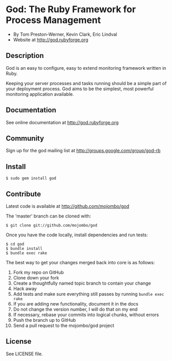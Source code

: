 God: The Ruby Framework for Process Management
==============================================

* By Tom Preston-Werner, Kevin Clark, Eric Lindval
* Website at http://god.rubyforge.org

Description
-----------

God is an easy to configure, easy to extend monitoring framework written in
Ruby.

Keeping your server processes and tasks running should be a simple part of
your deployment process. God aims to be the simplest, most powerful monitoring
application available.

Documentation
-------------

See online documentation at http://god.rubyforge.org

Community
---------

Sign up for the god mailing list at http://groups.google.com/group/god-rb

Install
-------

    $ sudo gem install god

Contribute
----------

Latest code is available at http://github.com/mojombo/god

The 'master' branch can be cloned with:

    $ git clone git://github.com/mojombo/god

Once you have the code locally, install dependencies and run tests:

    $ cd god
    $ bundle install
    $ bundle exec rake

The best way to get your changes merged back into core is as follows:

1. Fork my repo on GitHub
1. Clone down your fork
1. Create a thoughtfully named topic branch to contain your change
1. Hack away
1. Add tests and make sure everything still passes by running `bundle exec rake`
1. If you are adding new functionality, document it in the docs
1. Do not change the version number, I will do that on my end
1. If necessary, rebase your commits into logical chunks, without errors
1. Push the branch up to GitHub
1. Send a pull request to the mojombo/god project

License
-------

See LICENSE file.